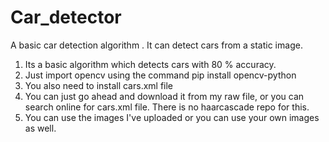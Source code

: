 # Car_detector
A basic car detection algorithm . It can detect cars from a static image. 
1. Its a basic algorithm which detects cars with 80 % accuracy.
2. Just import opencv using the command 
    pip install opencv-python
3. You also need to install cars.xml file 
4. You can just go ahead and download it from my raw file,
   or you can search online for cars.xml file. There is no haarcascade repo
   for this.
5. You can use the images I've uploaded or you can use your own images as well.
